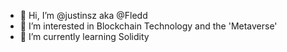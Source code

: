 - 👋 Hi, I’m @justinsz aka @Fledd
- 👀 I’m interested in Blockchain Technology and the 'Metaverse'
- 🌱 I’m currently learning Solidity

<!---
justinsz/justinsz is a ✨ special ✨ repository because its `README.md` (this file) appears on your GitHub profile.
You can click the Preview link to take a look at your changes.
--->

